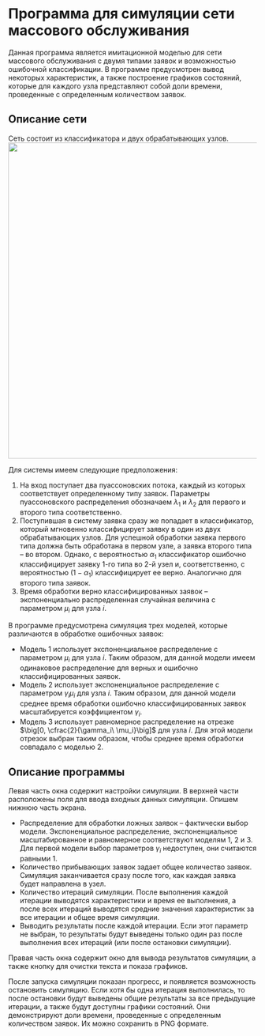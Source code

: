 # Программа для симуляции сети массового обслуживания 
Данная программа является имитационной моделью для сети массового обслуживания с двумя типами заявок и возможностью ошибочной классификации. В программе предусмотрен вывод некоторых характеристик, а также построение графиков состояний, которые для каждого узла представляют собой доли времени, проведенные с определенным количеством заявок.  
  
## Описание сети  
Сеть состоит из классификатора и двух обрабатывающих узлов. 
<img src="https://user-images.githubusercontent.com/105208595/171744566-e91db5e4-ed86-4428-a636-38467218f55a.png" width="640">


Для системы имеем следующие предположения:
1. На вход поступает два пуассоновских потока, каждый из которых соответствует определенному типу заявок. Параметры пуассоновского распределения обозначаем $\lambda_1$ и $\lambda_2$ для первого и второго типа соответственно. 
2. Поступившая в систему заявка сразу же попадает в классификатор, который мгновенно классифицирует заявку в один из двух обрабатывающих узлов. Для успешной обработки заявка первого типа должна быть обработана в первом узле, а заявка второго типа – во втором. Однако, с вероятностью $\alpha_1$ классификатор ошибочно классифицирует заявку $1$-го типа во $2$-й узел и, соответственно, с вероятностью $(1 - \alpha_1)$ классифицирует ее верно. Аналогично для второго типа заявок. 
3. Время обработки верно классифицированных заявок – экспоненциально распределенная случайная величина с параметром $\mu_i$ для узла $i$. 

В программе предусмотрена симуляция трех моделей, которые различаются в обработке ошибочных заявок:
- Модель 1 использует экспоненциальное распределение с параметром $\mu_i$ для узла $i.$ Таким образом, для данной модели имеем одинаковое распределение для верных и ошибочно классифицированных заявок.
- Модель 2 использует экспоненциальное распределение с параметром $\gamma_i\mu_i$ для узла $i.$ Таким образом, для данной модели среднее время обработки ошибочно классифицированных заявок масштабируется коэффициентом $\gamma_i$.
- Модель 3 использует равномерное распределение на отрезке $\big[0, \cfrac{2}{\gamma_i\ \mu_i}\big]$ для узла $i.$ Для этой модели отрезок выбран таким образом, чтобы среднее время обработки совпадало с моделью 2.

## Описание программы
Левая часть окна содержит настройки симуляции. В верхней части расположены поля для ввода входных данных симуляции. Опишем нижнюю часть экрана.
- Распределение для обработки ложных заявок – фактически выбор модели. Экспоненциальное распределение, экспоненциальное масштабированное и равномерное соответствуют моделям $1$, $2$ и $3$. Для первой модели выбор параметров $\gamma_i$ недоступен, они считаются равными 1.
- Количество прибывающих заявок задает общее количество заявок. Симуляция заканчивается сразу после того, как каждая заявка будет направлена в узел.
- Количество итераций симуляции. После выполнения каждой итерации выводятся характеристики и время ее выполнения, а после всех итераций выводятся средние значения характеристик за все итерации и общее время симуляции.
- Выводить результаты после каждой итерации. Если этот параметр не выбран, то результаты будут выведены только один раз после выполнения всех итераций (или после остановки симуляции).

Правая часть окна содержит окно для вывода результатов симуляции, а также кнопку для очистки текста и показа графиков.

После запуска симуляции показан прогресс, и появляется возможность остановить симуляцию. Если хотя бы одна итерация выполнилась, то после остановки будут выведены общие результаты за все предыдущие итерации, а также будут доступны графики состояний. Они демонстрируют доли времени, проведенные с определенным количеством заявок. Их можно сохранить в PNG формате.
